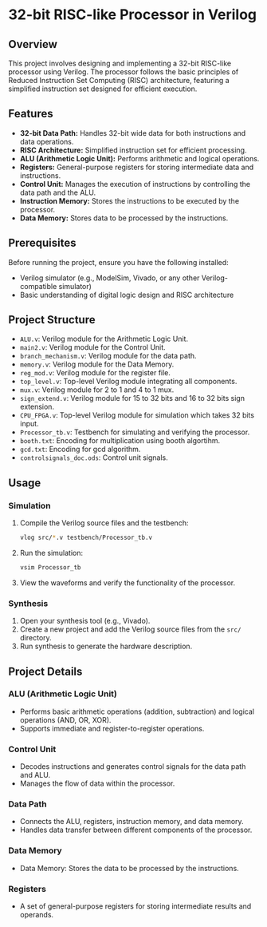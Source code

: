 # 32-bit RISC-like Processor in Verilog

## Overview

This project involves designing and implementing a 32-bit RISC-like processor using Verilog. The processor follows the basic principles of Reduced Instruction Set Computing (RISC) architecture, featuring a simplified instruction set designed for efficient execution.

## Features

- **32-bit Data Path:** Handles 32-bit wide data for both instructions and data operations.
- **RISC Architecture:** Simplified instruction set for efficient processing.
- **ALU (Arithmetic Logic Unit):** Performs arithmetic and logical operations.
- **Registers:** General-purpose registers for storing intermediate data and instructions.
- **Control Unit:** Manages the execution of instructions by controlling the data path and the ALU.
- **Instruction Memory:** Stores the instructions to be executed by the processor.
- **Data Memory:** Stores data to be processed by the instructions.

## Prerequisites

Before running the project, ensure you have the following installed:

- Verilog simulator (e.g., ModelSim, Vivado, or any other Verilog-compatible simulator)
- Basic understanding of digital logic design and RISC architecture

## Project Structure


- `ALU.v`: Verilog module for the Arithmetic Logic Unit.
- `main2.v`: Verilog module for the Control Unit.
- `branch_mechanism.v`: Verilog module for the data path.
- `memory.v`: Verilog module for the Data Memory.
- `reg_mod.v`: Verilog module for the register file.
- `top_level.v`: Top-level Verilog module integrating all components.
- `mux.v`: Verilog module for 2 to 1 and 4 to 1 mux.
- `sign_extend.v`: Verilog module for 15 to 32 bits and 16 to 32 bits sign extension.
- `CPU_FPGA.v`: Top-level Verilog module for simulation which takes 32 bits input.
- `Processor_tb.v`: Testbench for simulating and verifying the processor.
- `booth.txt`: Encoding for multiplication using booth algortihm.
- `gcd.txt`: Encoding for gcd algorithm.
- `controlsignals_doc.ods`: Control unit signals.


## Usage

### Simulation

1. Compile the Verilog source files and the testbench:
    ```bash
    vlog src/*.v testbench/Processor_tb.v
    ```

2. Run the simulation:
    ```bash
    vsim Processor_tb
    ```

3. View the waveforms and verify the functionality of the processor.

### Synthesis

1. Open your synthesis tool (e.g., Vivado).
2. Create a new project and add the Verilog source files from the `src/` directory.
3. Run synthesis to generate the hardware description.

## Project Details

### ALU (Arithmetic Logic Unit)

- Performs basic arithmetic operations (addition, subtraction) and logical operations (AND, OR, XOR).
- Supports immediate and register-to-register operations.

### Control Unit

- Decodes instructions and generates control signals for the data path and ALU.
- Manages the flow of data within the processor.

### Data Path

- Connects the ALU, registers, instruction memory, and data memory.
- Handles data transfer between different components of the processor.

### Data Memory

- Data Memory: Stores the data to be processed by the instructions.

### Registers

- A set of general-purpose registers for storing intermediate results and operands.


